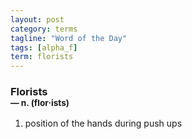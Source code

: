 ```yaml
---
layout: post
category: terms
tagline: "Word of the Day"
tags: [alpha_f]
term: florists
---
```


<h3>Florists<br/> <small>&mdash; n. (flor<span>&middot;</span>ists)</small></h3>
<p><ol><li>position of the hands during push ups</li>
</ol></p>
